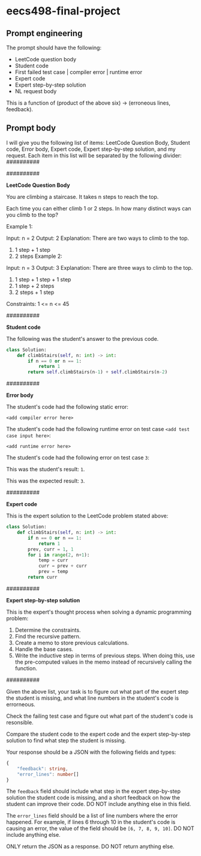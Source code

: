 # eecs498-final-project

## Prompt engineering

The prompt should have the following:
- LeetCode question body
- Student code
- First failed test case | compiler error | runtime error
- Expert code
- Expert step-by-step solution
- NL request body

This is a function of (product of the above six) -> (erroneous lines, feedback).

## Prompt body

I will give you the following list of items: LeetCode Question Body, Student code, Error body, Expert code, Expert step-by-step solution, and my request.
Each item in this list will be separated by the following divider: ##########

##########

**LeetCode Question Body**

You are climbing a staircase. It takes n steps to reach the top.

Each time you can either climb 1 or 2 steps. In how many distinct ways can you climb to the top?

Example 1:

Input: n = 2
Output: 2
Explanation: There are two ways to climb to the top.
1. 1 step + 1 step
2. 2 steps
Example 2:

Input: n = 3
Output: 3
Explanation: There are three ways to climb to the top.
1. 1 step + 1 step + 1 step
2. 1 step + 2 steps
3. 2 steps + 1 step
 
Constraints:
1 <= n <= 45

##########

**Student code**

The following was the student's answer to the previous code.

```py
class Solution:
    def climbStairs(self, n: int) -> int:
        if n == 0 or n == 1:
            return 1
        return self.climbStairs(n-1) + self.climbStairs(n-2)
```

##########

**Error body**

<!-- if the student's code had a compile error -->

The student's code had the following static error:

```text
<add compiler error here>
```

<!-- if the student's code had a runtime error -->

The student's code had the following runtime error on test case `<add test case input here>`:

```text
<add runtime error here>
```

<!-- if the student's code had a test case error -->

The student's code had the following error on test case `3`:

This was the student's result: `1`.

This was the expected result: `3`.

##########

**Expert code**

This is the expert solution to the LeetCode problem stated above:

```py
class Solution:
    def climbStairs(self, n: int) -> int:
        if n == 0 or n == 1:
            return 1
        prev, curr = 1, 1
        for i in range(2, n+1):
            temp = curr
            curr = prev + curr
            prev = temp
        return curr
```

##########

**Expert step-by-step solution**

This is the expert's thought process when solving a dynamic programming problem:

1. Determine the constraints.
2. Find the recursive pattern.
3. Create a memo to store previous calculations.
4. Handle the base cases.
5. Write the inductive step in terms of previous steps. When doing this, use the pre-computed values in the memo instead of recursively calling the function.

##########

Given the above list, your task is to figure out what part of the expert step the student is missing, and what line numbers in the student's code is errorneous.

Check the failing test case and figure out what part of the student's code is resonsible.

Compare the student code to the expert code and the expert step-by-step solution to find what step the student is missing.

Your response should be a JSON with the following fields and types:
```ts
{
    "feedback": string,
    "error_lines": number[]
}
```

The `feedback` field should include what step in the expert step-by-step solution the student code is missing, and a short feedback on how the student can improve their code. DO NOT include anything else in this field.

The `error_lines` field should be a list of line numbers where the error happened. For example, if lines 6 through 10 in the student's code is causing an error, the value of the field should be `[6, 7, 8, 9, 10]`. DO NOT include anything else.

ONLY return the JSON as a response. DO NOT return anything else.
